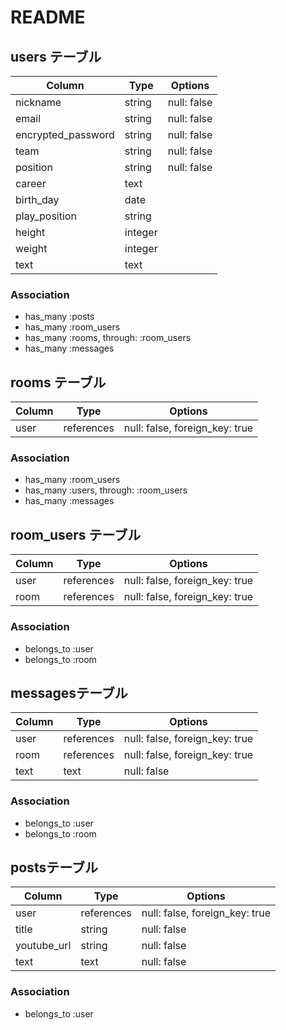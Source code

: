 # README

## users テーブル

| Column             | Type    | Options      |
| ------------------ | ------- | ------------ |
| nickname           | string  | null: false  |
| email              | string  | null: false  |
| encrypted_password | string  | null: false  |
| team               | string  | null: false  |
| position           | string  | null: false  |
| career             | text    |              |
| birth_day          | date    |              |
| play_position      | string  |              |
| height             | integer |              |
| weight             | integer |              |
| text               | text    |              |

### Association
- has_many :posts
- has_many :room_users
- has_many :rooms, through: :room_users
- has_many :messages

## rooms テーブル
| Column             | Type        | Options                         |
| ------------------ | ----------- | ------------------------------- |
| user               | references  | null: false, foreign_key: true  |

### Association
- has_many :room_users
- has_many :users, through: :room_users
- has_many :messages

## room_users テーブル

| Column | Type       | Options                        |
| ------ | ---------- | ------------------------------ |
| user   | references | null: false, foreign_key: true |
| room   | references | null: false, foreign_key: true |

### Association

- belongs_to :user
- belongs_to :room


## messagesテーブル
| Column             | Type        | Options                         |
| ------------------ | ----------- | ------------------------------- |
| user               | references  | null: false, foreign_key: true  |
| room               | references  | null: false, foreign_key: true  |
| text               | text        | null: false                     |

### Association
- belongs_to :user
- belongs_to :room


## postsテーブル
| Column             | Type        | Options                         |
| ------------------ | ----------- | ------------------------------- |
| user               | references  | null: false, foreign_key: true  |
| title              | string      | null: false                     |
| youtube_url        | string      | null: false                     |
| text               | text        | null: false                     |

### Association
- belongs_to :user

